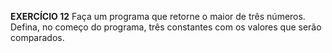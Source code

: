 **EXERCÍCIO 12**
Faça um programa que retorne o maior de três números. Defina, no começo do programa, três constantes com os valores que serão comparados.